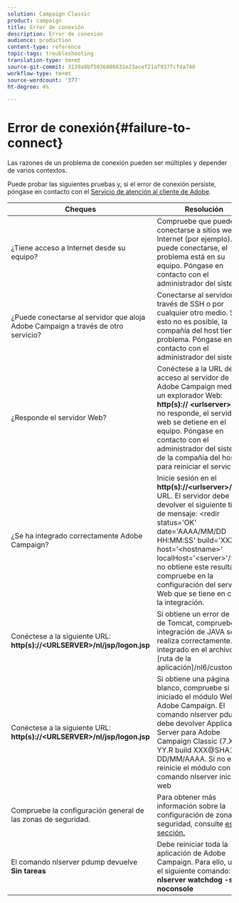 ```yaml
---
solution: Campaign Classic
product: campaign
title: Error de conexión
description: Error de conexión
audience: production
content-type: reference
topic-tags: troubleshooting
translation-type: tm+mt
source-git-commit: 3139a9bf5036086831e23acef21af937fcfda740
workflow-type: tm+mt
source-wordcount: '377'
ht-degree: 4%

---
```



# Error de conexión{#failure-to-connect}

Las razones de un problema de conexión pueden ser múltiples y depender de varios contextos.

Puede probar las siguientes pruebas y, si el error de conexión persiste, póngase en contacto con el [Servicio de atención al cliente de Adobe](https://helpx.adobe.com/es/enterprise/admin-guide.html/enterprise/using/support-for-experience-cloud.ug.html).



<table> 
<thead> 
<tr> 
<th>Cheques<br /> </th> 
<th>Resolución<br /> </th> 
</tr> 
</thead> 
<tbody> 
<tr> 
<td>¿Tiene acceso a Internet desde su equipo?</td> 
<td>Compruebe que puede conectarse a sitios web en Internet (por ejemplo). Si no puede conectarse, el problema está en su equipo. Póngase en contacto con el administrador del sistema.</td>
</tr>
<tr> 
<td>¿Puede conectarse al servidor que aloja Adobe Campaign a través de otro servicio?</td> 
<td>Conectarse al servidor a través de SSH o por cualquier otro medio. Si esto no es posible, la compañía del host tiene un problema. Póngase en contacto con el administrador del sistema.</td>
</tr>
<tr> 
<td>¿Responde el servidor Web?</td> 
<td>Conéctese a la URL de acceso al servidor de Adobe Campaign mediante un explorador Web: <b>http(s):// &lt;urlserver&gt;</b>. Si no responde, el servidor web se detiene en el equipo. Póngase en contacto con el administrador del sistema de la compañía del host para reiniciar el servicio.</td>
</tr>
<tr> 
<td>¿Se ha integrado correctamente Adobe Campaign?</td> 
<td>Inicie sesión en el <b>http(s)://&lt;urlserver&gt;/r/test</b> URL. El servidor debe devolver el siguiente tipo de mensaje: &lt;redir status='OK' date='AAAA/MM/DD HH:MM:SS' build='XXXX' host='&lt;hostname&gt;' localHost='&lt;server&gt;'/&gt;
Si no obtiene este resultado, compruebe en la configuración del servidor Web que se tiene en cuenta la integración.</td>
</tr>
<tr> 
<td>Conéctese a la siguiente URL: <b>http(s)://&lt;URLSERVER&gt;/nl/jsp/logon.jsp</b></td>
<td>Si obtiene un error de Java de Tomcat, compruebe si la integración de JAVA se realiza correctamente. Está integrado en el archivo [ruta de la aplicación]/nl6/customer.sh</td>
</tr>
<tr> 
<td>Conéctese a la siguiente URL: <b>http(s)://&lt;URLSERVER&gt;/nl/jsp/logon.jsp</b></td>
<td>Si obtiene una página en blanco, compruebe si se ha iniciado el módulo Web de Adobe Campaign. El comando nlserver pdump debe devolver Application Server para Adobe Campaign Classic (7.X YY.R build XXX@SHA1) de DD/MM/AAAA. Si no es así, reinicie el módulo con el comando nlserver inicio web</td>
</tr>
<tr>
<td>Compruebe la configuración general de las zonas de seguridad.</td>
<td>Para obtener más información sobre la configuración de zonas de seguridad, consulte <a href="https://experienceleague.adobe.com/docs/campaign-classic/using/installing-campaign-classic/additional-configurations/configuring-campaign-server.html?lang=en#configuring-campaign-server"/>esta sección.</a></td>
</tr>
<tr>
<td>El comando nlserver pdump devuelve <b>Sin tareas</b></td>
<td>Debe reiniciar toda la aplicación de Adobe Campaign. Para ello, utilice el siguiente comando: <b>nlserver watchdog -svc -noconsole</b></td>
</tr>
</tbody> 
</table>
